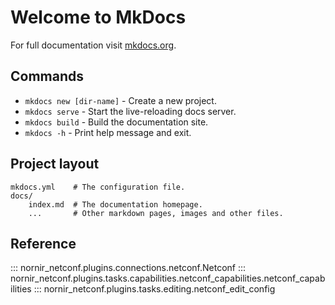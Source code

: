 # Welcome to MkDocs

For full documentation visit [mkdocs.org](https://www.mkdocs.org).

## Commands

* `mkdocs new [dir-name]` - Create a new project.
* `mkdocs serve` - Start the live-reloading docs server.
* `mkdocs build` - Build the documentation site.
* `mkdocs -h` - Print help message and exit.

## Project layout

    mkdocs.yml    # The configuration file.
    docs/
        index.md  # The documentation homepage.
        ...       # Other markdown pages, images and other files.


## Reference

::: nornir_netconf.plugins.connections.netconf.Netconf
::: nornir_netconf.plugins.tasks.capabilities.netconf_capabilities.netconf_capabilities
::: nornir_netconf.plugins.tasks.editing.netconf_edit_config